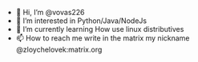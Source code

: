 - 👋 Hi, I’m @vovas226
- 👀 I’m interested in Python/Java/NodeJs
- 🌱 I’m currently learning How use linux distributives
- 📫 How to reach me write in the matrix my nickname @zloychelovek:matrix.org

<!---
vovas226/vovas226 is a ✨ special ✨ repository because its `README.md` (this file) appears on your GitHub profile.
You can click the Preview link to take a look at your changes.
--->
